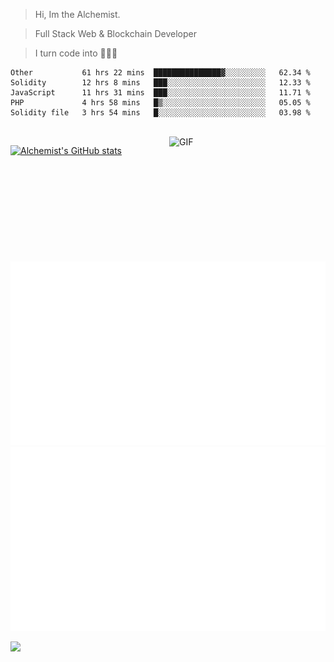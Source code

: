 > Hi, Im the Alchemist.

> Full Stack Web & Blockchain Developer

> I turn code into 💎💎💎

<!--START_SECTION:waka-->
```text
Other           61 hrs 22 mins  ███████████████▓░░░░░░░░░   62.34 % 
Solidity        12 hrs 8 mins   ███░░░░░░░░░░░░░░░░░░░░░░   12.33 % 
JavaScript      11 hrs 31 mins  ███░░░░░░░░░░░░░░░░░░░░░░   11.71 % 
PHP             4 hrs 58 mins   █▒░░░░░░░░░░░░░░░░░░░░░░░   05.05 % 
Solidity file   3 hrs 54 mins   █░░░░░░░░░░░░░░░░░░░░░░░░   03.98 % 
```
<!--END_SECTION:waka-->


<br />

<img align="right" alt="GIF" src="https://user-images.githubusercontent.com/5355808/139111924-210cc6fa-9fb1-4dac-929d-6324a5836a92.gif" width="250" height="200" />

[![Alchemist's GitHub stats](https://github-readme-stats.vercel.app/api?username=DrMaxis&show_icons=true&theme=outrun&count_private=true)](#)

![](https://raw.githubusercontent.com/DrMaxis/github-stats-transparent/output/generated/overview.svg)
![](https://raw.githubusercontent.com/DrMaxis/github-stats-transparent/output/generated/languages.svg)

 
<a href="https://count.getloli.com/"><img src="https://count.getloli.com/get/@:maxis-the-alchemist?theme=rule34"></a>
<!-- https://count.getloli.com/get/@alchemist?theme=rule34 -->
<br>



